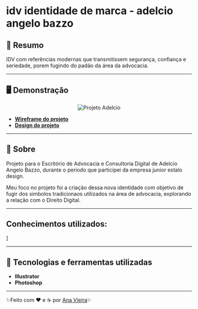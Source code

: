 # idv identidade de marca - adelcio angelo bazzo

## 🧭 Resumo 

IDV com referências modernas que transmitissem segurança, confiança e seriedade, porem fugindo do padão da área da advocacia.   

---

## 🖥️ Demonstração

<p align="center">
	<img src="https://imgur.com/4D4h3I2.png" href="www.google.com" alt="Projeto Adelcio" title="Projeto Adelcio">
</p>

- **[Wireframe do projeto](link)**
- **[Design do projeto](link)**

---

## 📖 Sobre   

Projeto para o Escritório de Advocacia e Consultoria Digital de Adelcio Angelo Bazzo, durante o periodo que participei da empresa junior estalo design.

Meu foco no projeto foi a criação dessa nova identidade com objetivo de fugir dos simbolos tradicionaos utilizados na área de advocacia, explorando a relação com o Direito Digital. 

---

## Conhecimentos utilizados:
]

---

## 🚀 Tecnologias e ferramentas utilizadas

- **Illustrator**
- **Photoshop**

---

✨Feito com ❤️ e ☕ por [Ana Vieira](https://www.linkedin.com/in/anavieiraa/)✨
